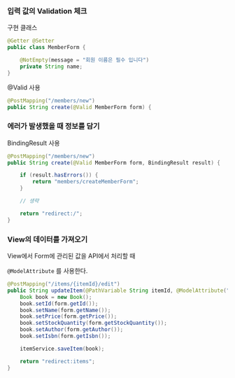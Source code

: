 ### 입력 값의 Validation 체크
구현 클래스
~~~java
@Getter @Setter
public class MemberForm {

    @NotEmpty(message = "회원 이름은 필수 입니다")
    private String name;
}
~~~

@Valid 사용
~~~java
@PostMapping("/members/new")
public String create(@Valid MemberForm form) {
~~~

### 에러가 발생했을 때 정보를 담기
BindingResult 사용
~~~java
@PostMapping("/members/new")
public String create(@Valid MemberForm form, BindingResult result) {

    if (result.hasErrors()) {
        return "members/createMemberForm";
    }

    // 생략

    return "redirect:/";
}
~~~

### View의 데이터를 가져오기
View에서 Form에 관리된 값을 API에서 처리할 때 

`@ModelAttribute` 를 사용한다. 
~~~java
@PostMapping("/items/{itemId}/edit")
public String updateItem(@PathVariable String itemId, @ModelAttribute("form") BookForm form) {
    Book book = new Book();
    book.setId(form.getId());
    book.setName(form.getName());
    book.setPrice(form.getPrice());
    book.setStockQuantity(form.getStockQuantity());
    book.setAuthor(form.getAuthor());
    book.setIsbn(form.getIsbn());

    itemService.saveItem(book);

    return "redirect:items";
}
~~~